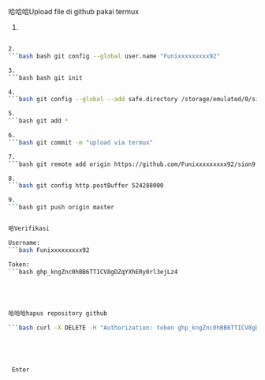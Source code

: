 哈哈哈Upload file di github pakai termux

1.
```bash bash git config --global user.email "wiwikdianpertiwi@gmail.com"

2.
```bash bash git config --global user.name "Funixxxxxxxxx92"

3.
```bash bash git init

4.
```bash git config --global --add safe.directory /storage/emulated/0/sion9

5.
```bash git add *

6.
```bash git commit -m "upload via termux"

7.
```bash git remote add origin https://github.com/Funixxxxxxxxx92/sion9.git

8.
```bash git config http.postBuffer 524288000

9.
```bash git push origin master


哈Verifikasi

Username:
```bash Funixxxxxxxxx92

Token:
```bash 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





哈哈哈hapus repository github

```bash curl -X DELETE -H "Authorization: token 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" https://api.github.com/repos/Funixxxxxxxxx92/Apa





￼Enter
